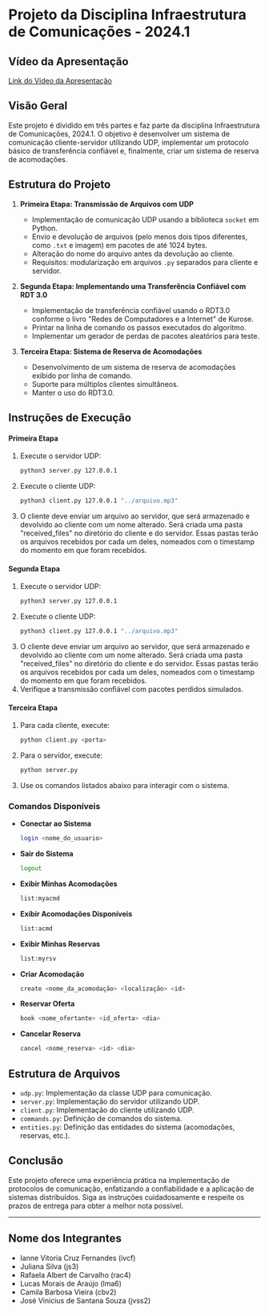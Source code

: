 # Projeto da Disciplina Infraestrutura de Comunicações - 2024.1

## Vídeo da Apresentação
[Link do Video da Apresentação](https://drive.google.com/file/d/1AGefyYOclOOmUpn8hmykRRnasJS1g2aK/view?usp=sharing)

## Visão Geral
Este projeto é dividido em três partes e faz parte da disciplina Infraestrutura de Comunicações, 2024.1. O objetivo é desenvolver um sistema de comunicação cliente-servidor utilizando UDP, implementar um protocolo básico de transferência confiável e, finalmente, criar um sistema de reserva de acomodações.

## Estrutura do Projeto

1. **Primeira Etapa: Transmissão de Arquivos com UDP**
    - Implementação de comunicação UDP usando a biblioteca `socket` em Python.
    - Envio e devolução de arquivos (pelo menos dois tipos diferentes, como `.txt` e imagem) em pacotes de até 1024 bytes.
    - Alteração do nome do arquivo antes da devolução ao cliente.
    - Requisitos: modularização em arquivos `.py` separados para cliente e servidor.

2. **Segunda Etapa: Implementando uma Transferência Confiável com RDT 3.0**
    - Implementação de transferência confiável usando o RDT3.0 conforme o livro "Redes de Computadores e a Internet" de Kurose.
    - Printar na linha de comando os passos executados do algoritmo.
    - Implementar um gerador de perdas de pacotes aleatórios para teste.

3. **Terceira Etapa: Sistema de Reserva de Acomodações**
    - Desenvolvimento de um sistema de reserva de acomodações exibido por linha de comando.
    - Suporte para múltiplos clientes simultâneos.
    - Manter o uso do RDT3.0.

## Instruções de Execução

#### Primeira Etapa

1. Execute o servidor UDP:
    ```bash
    python3 server.py 127.0.0.1
    ```
2. Execute o cliente UDP:
    ```bash
    python3 client.py 127.0.0.1 "../arquivo.mp3"
    ```
3. O cliente deve enviar um arquivo ao servidor, que será armazenado e devolvido ao cliente com um nome alterado. Será criada uma pasta "received_files" no diretório do cliente e do servidor. Essas pastas terão os arquivos recebidos por cada um deles, nomeados com o timestamp do momento em que foram recebidos.


#### Segunda Etapa

1. Execute o servidor UDP:
    ```bash
    python3 server.py 127.0.0.1
    ```
2. Execute o cliente UDP:
    ```bash
    python3 client.py 127.0.0.1 "../arquivo.mp3"
    ```
3. O cliente deve enviar um arquivo ao servidor, que será armazenado e devolvido ao cliente com um nome alterado. Será criada uma pasta "received_files" no diretório do cliente e do servidor. Essas pastas terão os arquivos recebidos por cada um deles, nomeados com o timestamp do momento em que foram recebidos.
4. Verifique a transmissão confiável com pacotes perdidos simulados.

#### Terceira Etapa
1. Para cada cliente, execute:
    ```bash
    python client.py <porta>
    ```
3. Para o servidor, execute:
    ```bash
    python server.py
    ```
4. Use os comandos listados abaixo para interagir com o sistema.

### Comandos Disponíveis

- **Conectar ao Sistema**
  ```bash
  login <nome_do_usuario>
  ```
- **Sair do Sistema**
  ```bash
  logout
  ```
- **Exibir Minhas Acomodações**
  ```bash
  list:myacmd
  ```
- **Exibir Acomodações Disponíveis**
  ```bash
  list:acmd
  ```
- **Exibir Minhas Reservas**
  ```bash
  list:myrsv
  ```
- **Criar Acomodação**
  ```bash
  create <nome_da_acomodação> <localização> <id>
  ```
- **Reservar Oferta**
  ```bash
  book <nome_ofertante> <id_oferta> <dia>
  ```
- **Cancelar Reserva**
  ```bash
  cancel <nome_reserva> <id> <dia>
  ```

## Estrutura de Arquivos

- `udp.py`: Implementação da classe UDP para comunicação.
- `server.py`: Implementação do servidor utilizando UDP.
- `client.py`: Implementação do cliente utilizando UDP.
- `commands.py`: Definição de comandos do sistema.
- `entities.py`: Definição das entidades do sistema (acomodações, reservas, etc.).

## Conclusão
Este projeto oferece uma experiência prática na implementação de protocolos de comunicação, enfatizando a confiabilidade e a aplicação de sistemas distribuídos. Siga as instruções cuidadosamente e respeite os prazos de entrega para obter a melhor nota possível.

---

## Nome dos Integrantes
- Ianne Vitoria Cruz Fernandes (ivcf)
- Juliana Silva (js3)
- Rafaela Albert de Carvalho (rac4)
- Lucas Morais de Araújo (lma6)
- Camila Barbosa Vieira (cbv2)
- José Vinicius de Santana Souza (jvss2)
